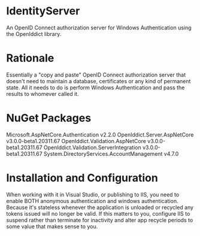 # IdentityServer
An OpenID Connect authorization server for Windows Authentication using the OpenIddict library.

# Rationale

Essentially a "copy and paste" OpenID Connect authorization server that doesn't need to maintain a database, certificates or any kind of permanent state. All it needs to do is perform Windows Authentication and pass the results to whomever called it.

# NuGet Packages

Microsoft.AspNetCore.Authentication v2.2.0
OpenIddict.Server.AspNetCore v3.0.0-beta1.20311.67
OpenIddict.Validation.AspNetCore v3.0.0-beta1.20311.67
OpenIddict.Validation.ServerIntegration v3.0.0-beta1.20311.67
System.DirectoryServices.AccountManagement v4.7.0

# Installation and Configuration

When working with it in Visual Studio, or publishing to IIS, you need to enable BOTH anonymous authentication and windows authentication. Because it's stateless whenever the application is unloaded or recycled any tokens issued will no longer be valid. If this matters to you, configure IIS to suspend rather than terminate for inactivity and alter app recycle periods to some value that makes sense to you.
